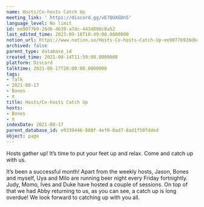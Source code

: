 ```yaml
---
name: Hosts/Co-hosts Catch Up
meeting_link: ' https://discord.gg/vE7QUXGDnS'
language_level: No limit
id: ee9077b9-26db-4639-a7dc-4434880c8a52
last_edited_time: 2023-09-18T10:49:00.0000000
notion_url: https://www.notion.so/Hosts-Co-hosts-Catch-Up-ee9077b926db4639a7dc4434880c8a52
archived: false
parent_type: database_id
created_time: 2021-08-14T11:59:00.0000000
platform: Discord
talktime: 2021-08-17T20:00:00.0000000
tags:
- Talk
- 2021-08-17
- Bones
- π
title: Hosts/Co-hosts Catch Up
hosts:
- Bones
- π
indexDate: 2021-08-17
parent_database_id: e9339446-880f-4ef0-8ad7-8ad1f507dded
object: page
---
```









Hosts gather up! It’s time to put your feet up and relax. Come and catch up with us.

It’s been a successful month! Apart from the weekly hosts, Jason, Bones and myself, Uya and Milo are running beer night every Friday fortnightly. Judy, Momo, Ives and Duke have hosted a couple of sessions. On top of that we had Abby returning to us, as you can see, a catch up is long overdue! We look forward to catching up with you all.

















